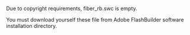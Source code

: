 Due to copyright requirements, fiber_rb.swc is empty.

You must download yourself these file from Adobe FlashBuilder software installation directory.
